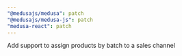```yaml
---
"@medusajs/medusa": patch
"@medusajs/medusa-js": patch
"medusa-react": patch
---
```


Add support to assign products by batch to a sales channel
